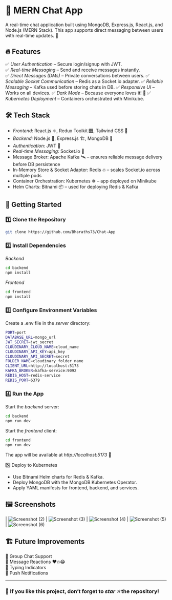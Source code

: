 # 💬 MERN Chat App  

A real-time chat application built using MongoDB, Express.js, React.js, and Node.js (MERN Stack). This app supports direct messaging between users with real-time updates. 🚀  

## 🔥 Features  

✅ *User Authentication* – Secure login/signup with JWT.  
✅ *Real-time Messaging* – Send and receive messages instantly.  
✅ *Direct Messages (DMs)* – Private conversations between users. 
✅ *Scalable Socket Communication* – Redis as a Socket.io adapter. 
✅ *Reliable Messaging* – Kafka used before storing chats in DB. 
✅ *Responsive UI* – Works on all devices. 
✅ *Dark Mode* – Because everyone loves it! 🌙 
✅ *Kubernetes Deployment* – Containers orchestrated with Minikube. 

## 🛠 Tech Stack  

- *Frontend:* React.js ⚛, Redux Toolkit 🎛, Tailwind CSS 🎨  
- *Backend:* Node.js 🚀, Express.js 🏗, MongoDB 🍃  
- *Authentication:* JWT 🔐  
- *Real-time Messaging:* Socket.io 🔄
- Message Broker: Apache Kafka 🛰 – ensures reliable message delivery before DB persistence
- In-Memory Store & Socket Adapter: Redis 🔥 – scales Socket.io across multiple pods
- Container Orchestration: Kubernetes ☸️ – app deployed on Minikube
- Helm Charts: Bitnami 📦 – used for deploying Redis & Kafka

## 🚀 Getting Started  

### 1️⃣ Clone the Repository  
```bash
git clone https://github.com/Bharaths73/Chat-App
```


### 2️⃣ Install Dependencies  
*Backend*  
```bash
cd backend
npm install
```

*Frontend*  
```bash
cd frontend
npm install
```


### 3️⃣ Configure Environment Variables  
Create a .env file in the *server* directory:  
```bash
PORT=port
DATABASE_URL=mongo_url
JWT_SECRET=jwt_secret
CLOUDINARY_CLOUD_NAME=cloud_name
CLOUDINARY_API_KEY=api_key
CLOUDINARY_API_SECRET=secret
FOLDER_NAME=cloudinary_folder_name
CLIENT_URL=http://localhost:5173
KAFKA_BROKER=kafka-service:9092
REDIS_HOST=redis-service
REDIS_PORT=6379
```

### 4️⃣ Run the App  
Start the *backend* server:  
```bash
cd backend
npm run dev
```

Start the *frontend* client:  
```bash
cd frontend
npm run dev
```


The app will be available at *http://localhost:5173* 🎉  

5️⃣ Deploy to Kubernetes

- Use Bitnami Helm charts for Redis & Kafka.
- Deploy MongoDB with the MongoDB Kubernetes Operator.
- Apply YAML manifests for frontend, backend, and services.

## 🖼 Screenshots  

| ![Screenshot (2)](https://github.com/user-attachments/assets/e3974c81-e94f-41bd-8b8c-d6a9d9873049) | ![Screenshot (3)](https://github.com/user-attachments/assets/69c68b4f-d05f-4bbb-98dd-f4d91fd7bd83) | ![Screenshot (4)](https://github.com/user-attachments/assets/bbb38e8d-3d58-4084-a17e-28bd5e6ff702) | 
![Screenshot (5)](https://github.com/user-attachments/assets/3b79de45-3fe0-4a5e-af28-ffb28f9450b6) | ![Screenshot (6)](https://github.com/user-attachments/assets/dc49ba33-3b55-427c-9a6e-62491b44052a)

## 🏗 Future Improvements  

🔹 Group Chat Support  
🔹 Message Reactions ❤🔥😂  
🔹 Typing Indicators  
🔹 Push Notifications   

---

### 🌟 If you like this project, don’t forget to *star ⭐* the repository!
